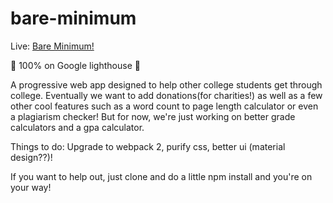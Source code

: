 # bare-minimum

Live: <a target="_blank" href="https://bareminimum.co" >Bare Minimum!</a>

🎉 100% on Google lighthouse 🎉

A progressive web app designed to help other college students get through college. Eventually we want to add donations(for charities!) as well as a few other cool features such as a word count to page length calculator or even a plagiarism checker! But for now, we're just working on better grade calculators and a gpa calculator.

Things to do: Upgrade to webpack 2, purify css, better ui (material design??)!

If you want to help out, just clone and do a little npm install and you're on your way!
